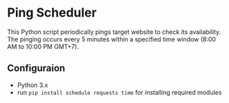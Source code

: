 # Ping Scheduler

This Python script periodically pings target website to check its availability. The pinging occurs every 5 minutes within a specified time window (8:00 AM to 10:00 PM GMT+7).

## Configuraion

- Python 3.x
- run `pip install schedule requests time` for installing required modules


